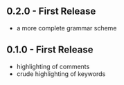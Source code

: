 ## 0.2.0 - First Release
* a more complete grammar scheme

## 0.1.0 - First Release
* highlighting of comments
* crude highlighting of keywords
